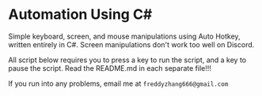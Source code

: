 # Automation Using C#

Simple keyboard, screen, and mouse manipulations using Auto Hotkey, written entirely in C#. Screen manipulations don't work too well on Discord.

All script below requires you to press a key to run the script, and a key to pause the script. Read the README.md in each separate file!!!

If you run into any problems, email me at `freddyzhang666@gmail.com`

